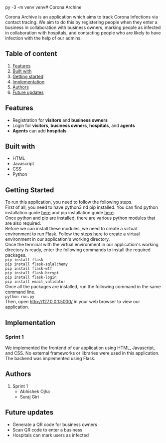 py -3 -m venv venv# Corona Archine

Corona Archive is an application which aims to track Corona Infections via contact tracing. We aim to do this by registering people when they enter a business in collaboration with business owners, marking people as infected in collaboration with hospitals, and contacting people who are likely to have infection with the help of our admins. 


## Table of content
1. [Features](#f)
2. [Built with](#bw)
3. [Getting started](#gs)
4. [Implementation](#i)
5. [Authors](#a)
6. [Future updates](#fu)

## <a name="f">Features</a>
- Registration for **visitors** and **business owners**
- Login for **visitors**, **business owners**, **hospitals**, and **agents**
- **Agents** can add **hospitals**


## <a name="bw">Built with</a>
* HTML
* Javascript
* CSS
* Python

## <a name="gs">Getting Started</a>
To run this application, you need to follow the following steps.\
First of all, you need to have python3 nd pip installed. You can find python installation guide [here](https://www.python.org/downloads/) and pip installation guide [here](https://pip.pypa.io/en/stable/installation/). \
Once python and pip are installed, there are various python modules that are also required. \
Before we can install these modules, we need to create a virtual environment to run Flask. Follow the steps [here](https://flask.palletsprojects.com/en/2.0.x/installation/) to create a virtual environment in our application's working directory.\
Once the terminal with the virtual environment in our application's working directory is ready, enter the following commands to install the required packages.\
```pip install flask```\
```pip install flask-sqlalchemy```\
```pip install flask-wtf```\
```pip install flask-bcrypt```\
```pip install flask-login```\
```pip install email_validator```\
Once all the packages are installed, run the following command in the same command line.\
```python run.py```\
Then, open http://127.0.0.1:5000/ in your web browser to view our application.

## <a name="i">Implementation</a>
### Sprint 1
We implemented the frontend of our application using HTML, Javascript, and CSS. No external frameworks or libraries were used in this application. The backend was implemented using Flask.

## <a name="a">Authors</a>
1. Sprint 1
    * Abhishek Ojha
    * Suraj Giri

## <a name="fu">Future updates</a>
- Generate a QR code for business owners
- Scan QR code to enter a business
- Hospitals can mark users as infected
